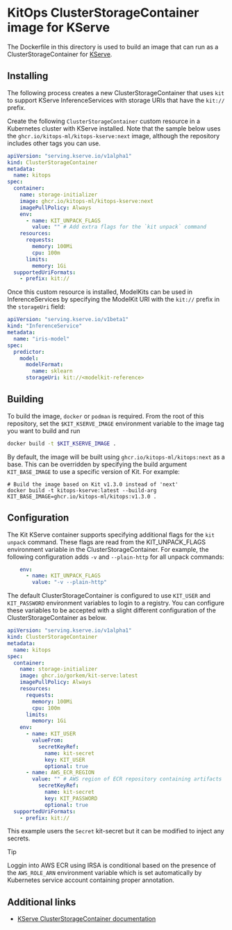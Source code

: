 # KitOps ClusterStorageContainer image for KServe

The Dockerfile in this directory is used to build an image that can run as a ClusterStorageContainer for [KServe](https://kserve.github.io/website/master/).

## Installing

The following process creates a new ClusterStorageContainer that uses `kit` to support KServe InferenceServices with storage URIs that have the `kit://` prefix.

Create the following `ClusterStorageContainer` custom resource in a Kubernetes cluster with KServe installed. Note that the sample below uses the `ghcr.io/kitops-ml/kitops-kserve:next` image, although the repository includes other tags you can use.

```yaml
apiVersion: "serving.kserve.io/v1alpha1"
kind: ClusterStorageContainer
metadata:
  name: kitops
spec:
  container:
    name: storage-initializer
    image: ghcr.io/kitops-ml/kitops-kserve:next
    imagePullPolicy: Always
    env:
      - name: KIT_UNPACK_FLAGS
        value: "" # Add extra flags for the `kit unpack` command
    resources:
      requests:
        memory: 100Mi
        cpu: 100m
      limits:
        memory: 1Gi
  supportedUriFormats:
    - prefix: kit://
```

Once this custom resource is installed, ModelKits can be used in InferenceServices by specifying the ModelKit URI with the `kit://` prefix in the `storageUri` field:

```yaml
apiVersion: "serving.kserve.io/v1beta1"
kind: "InferenceService"
metadata:
  name: "iris-model"
spec:
  predictor:
    model:
      modelFormat:
        name: sklearn
      storageUri: kit://<modelkit-reference>
```

## Building

To build the image, `docker` or `podman` is required. From the root of this repository, set the `$KIT_KSERVE_IMAGE`  environment variable to the image tag you want to build and run

```bash
docker build -t $KIT_KSERVE_IMAGE .
```

By default, the image will be built using `ghcr.io/kitops-ml/kitops:next` as a base. This can be overridden by specifying the build argument `KIT_BASE_IMAGE` to use a specific version of Kit. For example:

```shell
# Build the image based on Kit v1.3.0 instead of 'next'
docker build -t kitops-kserve:latest --build-arg KIT_BASE_IMAGE=ghcr.io/kitops-ml/kitops:v1.3.0 .
```

## Configuration

The Kit KServe container supports specifying additional flags for the `kit unpack` command. These flags are read from the KIT_UNPACK_FLAGS environment variable in the ClusterStorageContainer. For example, the following configuration adds `-v` and `--plain-http` for all unpack commands:

```yaml
    env:
      - name: KIT_UNPACK_FLAGS
        value: "-v --plain-http"
```


The default ClusterStorageContainer is configured to use `KIT_USER` and `KIT_PASSWORD` environment variables to login to a registry. You can configure these variables to be accepted with a slight different configuration of the ClusterStorageContainer as below.

```yaml
apiVersion: "serving.kserve.io/v1alpha1"
kind: ClusterStorageContainer
metadata:
  name: kitops
spec:
  container:
    name: storage-initializer
    image: ghcr.io/gorkem/kit-serve:latest
    imagePullPolicy: Always
    resources:
      requests:
        memory: 100Mi
        cpu: 100m
      limits:
        memory: 1Gi
    env:
      - name: KIT_USER
        valueFrom:
          secretKeyRef:
            name: kit-secret
            key: KIT_USER
            optional: true
      - name: AWS_ECR_REGION
        value: "" # AWS region of ECR repository containing artifacts
          secretKeyRef:
            name: kit-secret
            key: KIT_PASSWORD
            optional: true
  supportedUriFormats:
    - prefix: kit://
```

This example users the `Secret` kit-secret but it can be modified to inject any secrets.

> [!TIP]
Loggin into AWS ECR using IRSA is conditional based on the presence of the `AWS_ROLE_ARN` environment variable which is set automatically by Kubernetes service account containing proper annotation.

## Additional links

* [KServe ClusterStorageContainer documentation](https://kserve.github.io/website/master/modelserving/storage/storagecontainers/)
